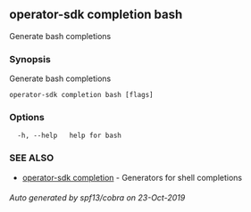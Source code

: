 ## operator-sdk completion bash

Generate bash completions

### Synopsis

Generate bash completions

```
operator-sdk completion bash [flags]
```

### Options

```
  -h, --help   help for bash
```

### SEE ALSO

* [operator-sdk completion](operator-sdk_completion.md)	 - Generators for shell completions

###### Auto generated by spf13/cobra on 23-Oct-2019

